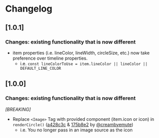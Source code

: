 # Changelog

## [1.0.1]
### Changes: existing functionality that is now different
- item properties (i.e. lineColor, lineWidth, circleSize, etc.) now take preference over timeline properties.  
  - i.e. `const lineColorToUse = item.lineColor || lineColor || DEFAULT_LINE_COLOR`


## [1.0.0]
### Changes: existing functionality that is now different

*[BREAKING]* 

- Replace `<Image>` Tag with provided component (item.icon or icon) in `renderCircle()` ([a428c3c](https://github.com/Johan-dutoit/react-native-timeline-feed/commit/a428c3c) & [175b8e2](https://github.com/Johan-dutoit/react-native-timeline-feed/commit/175b8e2) by [@creambyemute](https://github.com/creambyemute))
  - i.e. You no longer pass in an image source as the icon